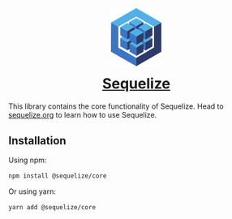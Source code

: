 <p align="center"><img src="https://raw.githubusercontent.com/sequelize/sequelize/ec80c6252ac500df9342816b7f49957f3974e882/logo.svg" width="100" alt="Sequelize logo" /></p>
<h1 align="center" style="margin-top: 0;"><a href="https://sequelize.org">Sequelize</a></h1>

This library contains the core functionality of Sequelize. Head to [sequelize.org](https://sequelize.org) to learn how
to use Sequelize.

## Installation

Using npm:

```sh
npm install @sequelize/core
```

Or using yarn:

```sh
yarn add @sequelize/core
```

